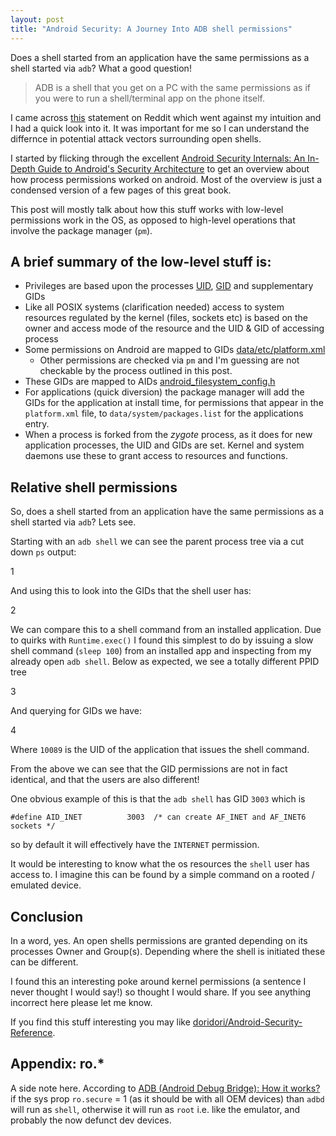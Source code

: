 ```yaml
---
layout: post
title: "Android Security: A Journey Into ADB shell permissions"
---
```


Does a shell started from an application have the same permissions as a shell started via `adb`? What a good question!  

> ADB is a shell that you get on a PC with the same permissions as if you were to run a shell/terminal app on the phone itself. 

I came across [this](https://www.reddit.com/r/computerforensics/comments/4xrz86/forensics_tool_nabs_data_from_signal_telegram/d6ir97g) statement on Reddit which went against my intuition and I had a quick look into it. It was important for me so I can understand the differnce in potential attack vectors surrounding open shells.

I started by flicking through the excellent [Android Security Internals: An In-Depth Guide to Android's Security Architecture](https://www.amazon.co.uk/Android-Security-Internals-Depth-Architecture/dp/1593275811) to get an overview about how process permissions worked on android. Most of the overview is just a condensed version of a few pages of this great book.

This post will mostly talk about how this stuff works with low-level permissions work in the OS, as opposed to high-level operations that involve the package manager (`pm`). 

## A brief summary of the low-level stuff is:

- Privileges are based upon the processes [UID](https://en.wikipedia.org/wiki/User_identifier), [GID](https://en.wikipedia.org/wiki/Group_identifier) and supplementary GIDs
- Like all POSIX systems (clarification needed) access to system resources regulated by the kernel (files, sockets etc) is based on the owner and access mode of the resource and the UID & GID of accessing process
- Some permissions on Android are mapped to GIDs [data/etc/platform.xml](https://android.googlesource.com/platform/frameworks/base/+/master/data/etc/platform.xml)
  - Other permissions are checked via `pm` and I'm guessing are not checkable by the process outlined in this post.
- These GIDs are mapped to AIDs [android_filesystem_config.h](https://android.googlesource.com/platform/system/core/+/master/include/private/android_filesystem_config.h)
- For applications (quick diversion) the package manager will add the GIDs for the application at install time, for permissions that appear in the `platform.xml` file, to `data/system/packages.list` for the applications entry.
- When a process is forked from the _zygote_ process, as it does for new application processes, the UID and GIDs are set. Kernel and system daemons use these to grant access to resources and functions.

## Relative shell permissions

So, does a shell started from an application have the same permissions as a shell started via `adb`? Lets see.

Starting with an `adb shell` we can see the parent process tree via a cut down `ps` output:

<div data-gist-id="21ce5f812bd0d9d43d5ff2a3fd28c4b5" data-gist-file="1">1</div>

And using this to look into the GIDs that the shell user has:

<div data-gist-id="21ce5f812bd0d9d43d5ff2a3fd28c4b5" data-gist-file="2">2</div>

We can compare this to a shell command from an installed application. Due to quirks with `Runtime.exec()` I found this simplest to do by issuing a slow shell command (`sleep 100`) from an installed app and inspecting from my already open `adb shell`. Below as expected, we see a totally different PPID tree

<div data-gist-id="21ce5f812bd0d9d43d5ff2a3fd28c4b5" data-gist-file="3">3</div>

And querying for GIDs we have:

<div data-gist-id="21ce5f812bd0d9d43d5ff2a3fd28c4b5" data-gist-file="4">4</div>

Where `10089` is the UID of the application that issues the shell command. 

From the above we can see that the GID permissions are not in fact identical, and that the users are also different!

One obvious example of this is that the `adb shell` has GID `3003` which is 

`#define AID_INET          3003  /* can create AF_INET and AF_INET6 sockets */`

so by default it will effectively have the `INTERNET` permission. 

It would be interesting to know what the os resources the `shell` user has access to. I imagine this can be found by a simple command on a rooted / emulated device.

## Conclusion

In a word, yes. An open shells permissions are granted depending on its processes Owner and Group(s). Depending where the shell is initiated these can be different.

I found this an interesting poke around kernel permissions (a sentence I never thought I would say!) so thought I would share. If you see anything incorrect here please let me know. 

If you find this stuff interesting you may like [doridori/Android-Security-Reference](https://github.com/doridori/Android-Security-Reference).

## Appendix: ro.*

A side note here. According to [ADB
(Android Debug Bridge):
How it works?](https://events.linuxfoundation.org/images/stories/pdf/lf_abs12_kobayashi.pdf) if the sys prop `ro.secure` = 1 (as it should be with all OEM devices) than `adbd` will run as `shell`, otherwise it will run as `root` i.e. like the emulator, and probably the now defunct dev devices.
